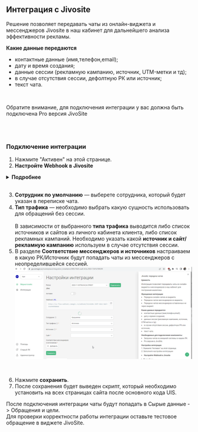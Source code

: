 ## Интеграция с Jivosite <br /> 

Решение позволяет передавать чаты из онлайн-виджета и мессенджеров Jivosite в наш кабинет для дальнейшего анализа эффективности рекламы. <br />  

**Какие данные передаются**   
- контактные данные (имя,телефон,email);  
- дату и время создания;  
- данные сессии (рекламную кампанию, источник, UTM-метки и тд);  
- в случае отсутствия сессии, дефолтную РК или источник;  
- текст чата.  
<br />

<Alert backgroundColor="#c3e8d7"> 

  Обратите внимание, для подключения интеграции у вас должна быть подключена Pro версия JivoSite <br />

</Alert>   
<br />
<br />


### Подключение интеграции  <br />

1. Нажмите "Активен" на этой странице.
2.  **Настройте Webhook в Jivosite**<br />
  
<details>
  <summary style="font-weight:bold;"> Подробнее </summary> <br />
В Jivosite необходимо настроить Webhook на "Webhook url" сервиса UIS из настроек.<br />  
a. Заходим в  Jivosite в раздел Управление -> Каналы связи , выбираем нужные сайт или мессенджер и нажимаем настроить.<br />  
b. Далее в настройках заходим в раздел "Настройки интеграции для разработчиков".<br /> 
c. Нажимаем "Включить Webhooks" и в поле "URL для Webhooks" добавляем наш "Webhook url".   <br /> 
  
![image](jivo_hook.gif)  
  
</details> 
<br />

3. **Сотрудник по умолчанию**  — выберете сотрудника, который будет указан в переписке чата. <br />
4. **Тип трафика** — необходимо выбрать какую сущность использовать для обращений без сессии. <br />  
В зависимости от выбранного **типа трафика** выводится либо список источников и сайтов  из личного кабинета клиента, либо список рекламных кампаний. Необходимо указать какой **источник и сайт/рекламную кампанию** используем в случае отсутствия сессии. <br /> 
5. В разделе **Соответствие мессенджеров и источников** настраиваем в какую РК/Источник будут попадать чаты из мессенджеров с неопределившейся сессией. <br /> 
  ![image](jivo_rk.gif) 
<br /> 

6. Нажмите **сохранить**. <br />
7. После сохранения будет выведен скрипт, который необходимо установить на всех страницах сайта после основного кода UIS.<br />
 
После подключения интеграции чаты будут попадать в  Сырые данные -> Обращения и цели.  <br /> 
Для проверки корректности работы интеграции оставьте тестовое обращение в виджете JivoSite. <br />


